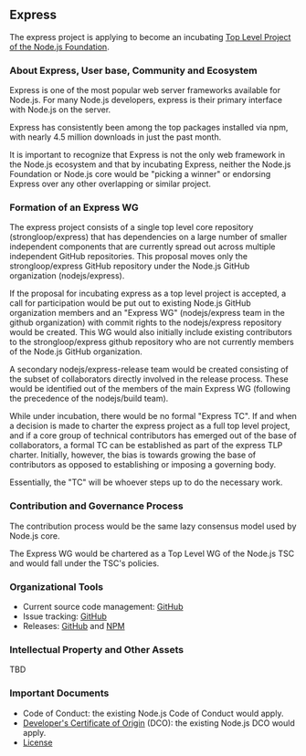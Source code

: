 ## Express

The express project is applying to become an incubating
[Top Level Project of the Node.js Foundation][].

### About Express, User base, Community and Ecosystem

Express is one of the most popular web server frameworks available for Node.js.
For many Node.js developers, express is their primary interface with Node.js
on the server.

Express has consistently been among the top packages installed via npm, with
nearly 4.5 million downloads in just the past month.

It is important to recognize that Express is not the only web framework in the
Node.js ecosystem and that by incubating Express, neither the Node.js
Foundation or Node.js core would be "picking a winner" or endorsing Express
over any other overlapping or similar project.

### Formation of an Express WG

The express project consists of a single top level core repository
(strongloop/express) that has dependencies on a large number of smaller
independent components that are currently spread out across multiple
independent GitHub repositories. This proposal moves only the
strongloop/express GitHub repository under the Node.js GitHub organization
(nodejs/express).

If the proposal for incubating express as a top level project is accepted, a
call for participation would be put out to existing Node.js GitHub organization
members and an "Express WG" (nodejs/express team in the github organization)
with commit rights to the nodejs/express repository would be created. This WG
would also initially include existing contributors to the strongloop/express
github repository who are not currently members of the Node.js GitHub
organization.

A secondary nodejs/express-release team would be created consisting of the
subset of collaborators directly involved in the release process. These would
be identified out of the members of the main Express WG (following the
precedence of the nodejs/build team).

While under incubation, there would be no formal "Express TC". If and when a
decision is made to charter the express project as a full top level project,
and if a core group of technical contributors has emerged out of the base of
collaborators, a formal TC can be established as part of the express TLP
charter. Initially, however, the bias is towards growing the base of
contributors as opposed to establishing or imposing a governing body.

Essentially, the "TC" will be whoever steps up to do the necessary work.

### Contribution and Governance Process

The contribution process would be the same lazy consensus model used by Node.js
core.

The Express WG would be chartered as a Top Level WG of the Node.js TSC and
would fall under the TSC's policies.

### Organizational Tools

* Current source code management: [GitHub](https://github.com/strongloop/express)
* Issue tracking: [GitHub](https://github.com/strongloop/express/issues)
* Releases: [GitHub](https://github.com/strongloop/express/releases) and [NPM](https://npmjs.org/package/express)

### Intellectual Property and Other Assets

TBD

### Important Documents

* Code of Conduct: the existing Node.js Code of Conduct would apply.
* [Developer's Certificate of Origin][] (DCO): the existing Node.js DCO would apply.
* [License](https://github.com/strongloop/express/blob/master/LICENSE)

[Top Level Project of the Node.js Foundation]: https://github.com/nodejs/TSC/blob/master/Project-Lifecycle.md#top-level-project-and-working-group-requirements
[Developer's Certificate of Origin]: https://github.com/nodejs/node/blob/master/CONTRIBUTING.md#developers-certificate-of-origin-10
